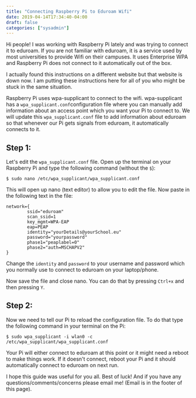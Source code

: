 ```yaml
---
title: "Connecting Raspberry Pi to Eduroam Wifi"
date: 2019-04-14T17:34:40-04:00
draft: false
categories: ["sysadmin"]
---
```


Hi people! I was working with Raspberry Pi lately and was trying to connect it to eduroam. If you are not familiar with eduroam, it is a service used by most universities to provide Wifi on their campuses. It uses Enterprise WPA and Raspberry Pi does not connect to it automatically out of the box.

I actually found this instructions on a different website but that website is down now. I am putting these instructions here for all of you who might be stuck in the same situation.

Raspberry Pi uses wpa-supplicant to connect to the wifi. wpa-supplicant has a `wpa_supplicant.conf`configuration file where you can manually add information about an access point which you want your Pi to connect to. We will update this `wpa_supplicant.conf` file to add information about eduroam so that whenever our Pi gets signals from eduroam, it automatically connects to it.

Step 1:
--------

Let's edit the `wpa_supplicant.conf` file. Open up the terminal on your Raspberry Pi and type the following command (without the `$`):

```
$ sudo nano /etc/wpa_supplicant/wpa_supplicant.conf
```

This will open up nano (text editor) to allow you to edit the file. Now paste in the following text in the file:

```
network={
        ssid="eduroam"
        scan_ssid=1
        key_mgmt=WPA-EAP
        eap=PEAP
        identity="yourDetails@yourSchool.eu"
        password="yourpassword"
        phase1="peaplabel=0"
        phase2="auth=MSCHAPV2"
}
```

Change the `identity` and `password` to your username and password which you normally use to connect to eduroam on your laptop/phone. 

Now save the file and close nano. You can do that by pressing `Ctrl+x` and then pressing `Y`.

Step 2:
--------

Now we need to tell our Pi to reload the configuration file. To do that type the following command in your terminal on the Pi:

```
$ sudo wpa_supplicant -i wlan0 -c /etc/wpa_supplicant/wpa_supplicant.conf
```

Your Pi will either connect to eduroam at this point or it might need a reboot to make things work. If it doesn't connect, reboot your Pi and it should automatically connect to eduroam on next run.

I hope this guide was useful for you all. Best of luck! And if you have any questions/comments/concerns please email me! (Email is in the footer of this page). 






